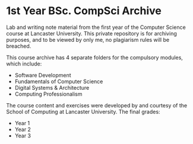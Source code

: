 # 1st Year BSc. CompSci Archive

Lab and writing note material from the first year of the Computer Science course at Lancaster University.
This private repository is for archiving purposes, and to be viewed by only me, no plagiarism rules will be breached.
<br />

This course archive has 4 separate folders for the compulsory modules, which include:
* Software Development
* Fundamentals of Computer Science
* Digital Systems & Architecture
* Computing Professionalism

The course content and exercises were developed by and courtesy of the School of Computing at Lancaster University.
The final grades:
- Year 1
- Year 2
- Year 3
